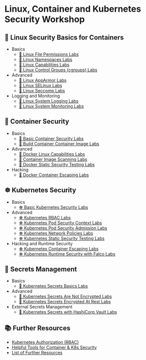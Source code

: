 # Linux, Container and Kubernetes Security Workshop

## 🐧 Linux Security Basics for Containers

* Basics
  * [🐧 Linux File Permissions Labs](1-linux-security/labs/linux-file-permissions.md)
  * [🐧 Linux Namespaces Labs](1-linux-security/labs/linux-namespaces.md)
  * [🐧 Linux Capabilities Labs](1-linux-security/labs/linux-capabilities.md)
  * [🐧 Linux Control Groups (cgroups) Labs](1-linux-security/labs/linux-cgroups.md)
* Advanced
  * [🐧 Linux AppArmor Labs](1-linux-security/labs/apparmor.md)
  * [🐧 Linux SELinux Labs](1-linux-security/labs/selinux.md)
  * [🐧 Linux Seccomp Labs](1-linux-security/labs/seccomp.md)
* Logging and Monitoring
  * [🐧 Linux System Logging Labs](1-linux-security/labs/linux-system-logging.md)
  * [🐧 Linux System Monitoring Labs](1-linux-security/labs/linux-system-monitoring.md)

## 🐳 Container Security

* Basics
  * [🐳 Basic Container Security Labs](2-container-security/labs/basic-secure-container-usage.md)
  * [🐳 Build Container Container Image Labs](2-container-security/labs/build-container-images.md)
* Advanced
  * [🐳 Docker Linux Capabilities Labs](2-container-security/labs/docker_linux_capabilities.md)
  * [🐳 Container Image Scanning Labs](2-container-security/labs/container_image_scanning.md)
  * [🐳 Docker Static Security Testing Labs](2-container-security/labs/docker_static_security_testing.md)
* Hacking
  * [🐳 Docker Container Escaping Labs](2-container-security/labs/docker_container_escaping.md)

## ☸️ Kubernetes Security

* Basics
  * [☸️ Basic Kubernetes Security Labs](3-kubernetes-security/labs/basic_secure_kubernetes_containers.md)
* Advanced
  * [☸️ Kubernetes RBAC Labs](3-kubernetes-security/labs/kubernetes_rbac.md)
  * [☸️ Kubernetes Pod Security Context Labs](3-kubernetes-security/labs/pod_security_context.md)
  * [☸️ Kubernetes Pod Security Admission Labs](3-kubernetes-security/labs/pod_security_admission.md)
  * [☸️ Kubernetes Network Policies Labs](3-kubernetes-security/labs/network_policies.md)
  * [☸️ Kubernetes Static Security Testing Labs](3-kubernetes-security/labs/kubernetes_static_security_testing.md)
* Hacking and Runtime Security
  * [☸️ Kubernetes Container Escaping Labs](3-kubernetes-security/labs/kubernetes_container_escape.md) 
  * [☸️ Kubernetes Runtime Security with Falco Labs](3-kubernetes-security/labs/runtime_security_with_falco.md)

## 🔐 Secrets Management

* Basics
  * [🔐 Kubernetes Secrets Basics Labs](4-secrets/labs/kubernetes_secrets_basics.md)
* Advanced
  * [🔐 Kubernetes Secrets Are Not Encrypted Labs](4-secrets/labs/kubernetes_secrets_not_encrypted.md)
  * [🔐 Kubernetes Secrets Encrypted At Rest Labs](4-secrets/labs/encryption_at_rest_for_kubernetes_secrets.md)
* External Secrets Management
  * [🔐 Kubernetes Secrets with HashiCorp Vault Labs](4-secrets/labs/kubernetes_secrets_with_vault.md)

## 📚 Further Resources

* [Kubernetes Authorization (RBAC)](docs/rbac/README.md)
* [Helpful Tools for Container & K8s Security](docs/tools/README.md)
* [List of Further Resources](docs/resources/README.md)